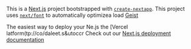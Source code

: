 This is a [Next.js](https://nextjs.rg) project bootstrapped with [`create-nextapp`](https://nextjs.org/docs/app/api-reference/cli/create-next-app).
This project uses [`next/font`](https://nextjs.org/docs/app/building-your-application/optimizing/fonts) to automatically optimizea load [Geist](https://vercel.com/font)

The easiest way to deploy your Ne.js the [Vercel latform(tp://co/daleet.s&utoccr
Check out our [Next.js deployment documentation](https://nexjs.org/docs/app/building-your-appliction/deploying)
